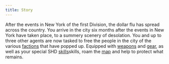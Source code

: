 ```yaml
---
title: Story 
---
```


After the events in New York of the first Division, the dollar flu
has spread across the country. You arrive in the city six months after the events in New York have
taken place, to a summery scenery of desolation. You and up to three other agents are now tasked to
free the people in the city of the various <a href="/factions.html">factions</a> that have popped up.
Equipped with <a href="/weapons.html">weapons</a> and <a href="/gear.html">gear</a>, as well as your
special SHD <a href="/skills.html">skills</a>skills, roam the <a href="/map.html">map</a> and help to
protect what remains.